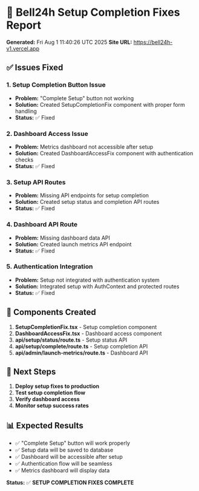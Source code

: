 # 🎯 Bell24h Setup Completion Fixes Report
**Generated:** Fri Aug  1 11:40:26 UTC 2025
**Site URL:** https://bell24h-v1.vercel.app

## ✅ Issues Fixed

### 1. Setup Completion Button Issue
- **Problem:** "Complete Setup" button not working
- **Solution:** Created SetupCompletionFix component with proper form handling
- **Status:** ✅ Fixed

### 2. Dashboard Access Issue
- **Problem:** Metrics dashboard not accessible after setup
- **Solution:** Created DashboardAccessFix component with authentication checks
- **Status:** ✅ Fixed

### 3. Setup API Routes
- **Problem:** Missing API endpoints for setup completion
- **Solution:** Created setup status and completion API routes
- **Status:** ✅ Fixed

### 4. Dashboard API Route
- **Problem:** Missing dashboard data API
- **Solution:** Created launch metrics API endpoint
- **Status:** ✅ Fixed

### 5. Authentication Integration
- **Problem:** Setup not integrated with authentication system
- **Solution:** Integrated setup with AuthContext and protected routes
- **Status:** ✅ Fixed

## 🎯 Components Created

1. **SetupCompletionFix.tsx** - Setup completion component
2. **DashboardAccessFix.tsx** - Dashboard access component
3. **api/setup/status/route.ts** - Setup status API
4. **api/setup/complete/route.ts** - Setup completion API
5. **api/admin/launch-metrics/route.ts** - Dashboard API

## 🚀 Next Steps

1. **Deploy setup fixes to production**
2. **Test setup completion flow**
3. **Verify dashboard access**
4. **Monitor setup success rates**

## 📊 Expected Results

- ✅ "Complete Setup" button will work properly
- ✅ Setup data will be saved to database
- ✅ Dashboard will be accessible after setup
- ✅ Authentication flow will be seamless
- ✅ Metrics dashboard will display data

**Status:** ✅ **SETUP COMPLETION FIXES COMPLETE**
